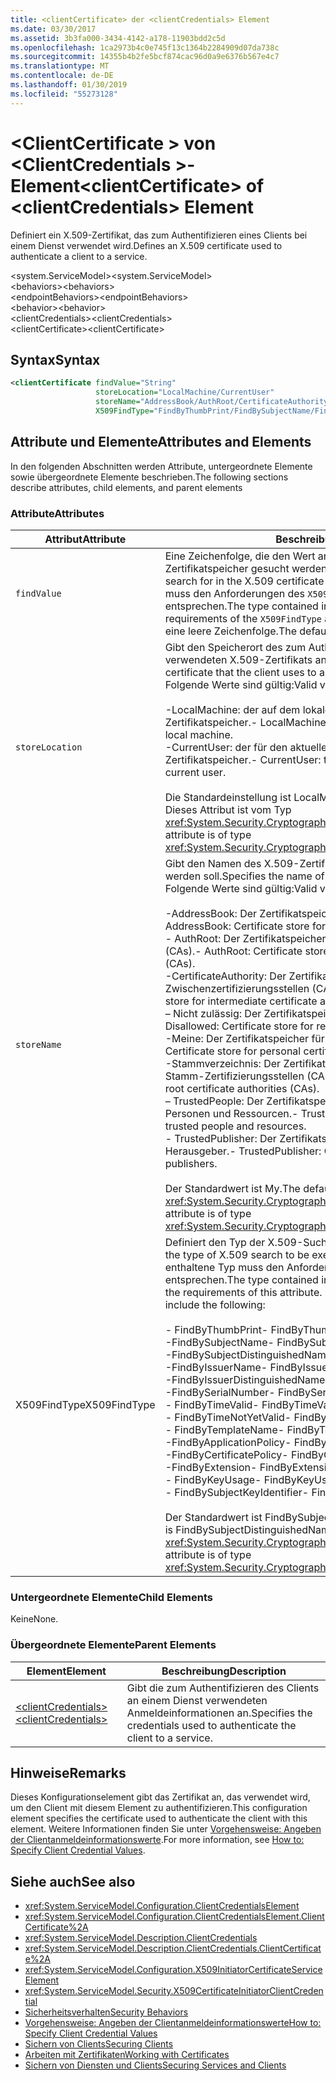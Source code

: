 ```yaml
---
title: <clientCertificate> der <clientCredentials> Element
ms.date: 03/30/2017
ms.assetid: 3b3fa000-3434-4142-a178-11903bdd2c5d
ms.openlocfilehash: 1ca2973b4c0e745f13c1364b2284909d07da738c
ms.sourcegitcommit: 14355b4b2fe5bcf874cac96d0a9e6376b567e4c7
ms.translationtype: MT
ms.contentlocale: de-DE
ms.lasthandoff: 01/30/2019
ms.locfileid: "55273128"
---
```

# <a name="clientcertificate-of-clientcredentials-element"></a><span data-ttu-id="f2a49-102">\<ClientCertificate > von \<ClientCredentials >-Element</span><span class="sxs-lookup"><span data-stu-id="f2a49-102">\<clientCertificate> of \<clientCredentials> Element</span></span>
<span data-ttu-id="f2a49-103">Definiert ein X.509-Zertifikat, das zum Authentifizieren eines Clients bei einem Dienst verwendet wird.</span><span class="sxs-lookup"><span data-stu-id="f2a49-103">Defines an X.509 certificate used to authenticate a client to a service.</span></span>  
  
 <span data-ttu-id="f2a49-104">\<system.ServiceModel></span><span class="sxs-lookup"><span data-stu-id="f2a49-104">\<system.ServiceModel></span></span>  
<span data-ttu-id="f2a49-105">\<behaviors></span><span class="sxs-lookup"><span data-stu-id="f2a49-105">\<behaviors></span></span>  
<span data-ttu-id="f2a49-106">\<endpointBehaviors></span><span class="sxs-lookup"><span data-stu-id="f2a49-106">\<endpointBehaviors></span></span>  
<span data-ttu-id="f2a49-107">\<behavior></span><span class="sxs-lookup"><span data-stu-id="f2a49-107">\<behavior></span></span>  
<span data-ttu-id="f2a49-108">\<clientCredentials></span><span class="sxs-lookup"><span data-stu-id="f2a49-108">\<clientCredentials></span></span>  
<span data-ttu-id="f2a49-109">\<clientCertificate></span><span class="sxs-lookup"><span data-stu-id="f2a49-109">\<clientCertificate></span></span>  
  
## <a name="syntax"></a><span data-ttu-id="f2a49-110">Syntax</span><span class="sxs-lookup"><span data-stu-id="f2a49-110">Syntax</span></span>  
  
```xml  
<clientCertificate findValue="String"
                   storeLocation="LocalMachine/CurrentUser"
                   storeName="AddressBook/AuthRoot/CertificateAuthority/Disallowed/My/Root/TrustedPeople/TrustedPublisher"
                   X509FindType="FindByThumbPrint/FindBySubjectName/FindBySubjectDistinguishedName/FindByIssuerName/FindByIssuerDistinguishedName/FindBySerialNumber/FindByTimeValid/FindByTimeNotYetValid/FindByTemplateName/FindByApplicationPolicy/FindByCertificatePolicy/FindByExtension/FindByKeyUsage/FindBySubjectKeyIdentifier" />
```  
  
## <a name="attributes-and-elements"></a><span data-ttu-id="f2a49-111">Attribute und Elemente</span><span class="sxs-lookup"><span data-stu-id="f2a49-111">Attributes and Elements</span></span>  
 <span data-ttu-id="f2a49-112">In den folgenden Abschnitten werden Attribute, untergeordnete Elemente sowie übergeordnete Elemente beschrieben.</span><span class="sxs-lookup"><span data-stu-id="f2a49-112">The following sections describe attributes, child elements, and parent elements</span></span>  
  
### <a name="attributes"></a><span data-ttu-id="f2a49-113">Attribute</span><span class="sxs-lookup"><span data-stu-id="f2a49-113">Attributes</span></span>  
  
|<span data-ttu-id="f2a49-114">Attribut</span><span class="sxs-lookup"><span data-stu-id="f2a49-114">Attribute</span></span>|<span data-ttu-id="f2a49-115">Beschreibung</span><span class="sxs-lookup"><span data-stu-id="f2a49-115">Description</span></span>|  
|---------------|-----------------|  
|`findValue`|<span data-ttu-id="f2a49-116">Eine Zeichenfolge, die den Wert angibt, nach dem im X.509-Zertifikatspeicher gesucht werden soll.</span><span class="sxs-lookup"><span data-stu-id="f2a49-116">A string that contains the value to search for in the X.509 certificate store.</span></span> <span data-ttu-id="f2a49-117">Der im Attribut enthaltene Typ muss den Anforderungen des `X509FindType`-Attributwerts entsprechen.</span><span class="sxs-lookup"><span data-stu-id="f2a49-117">The type contained in the attribute must satisfy the requirements of the `X509FindType` attribute value.</span></span> <span data-ttu-id="f2a49-118">Der Standardwert ist eine leere Zeichenfolge.</span><span class="sxs-lookup"><span data-stu-id="f2a49-118">The default is an empty string.</span></span>|  
|`storeLocation`|<span data-ttu-id="f2a49-119">Gibt den Speicherort des zum Authentifizieren des Clients am Dienst verwendeten X.509-Zertifikats an.</span><span class="sxs-lookup"><span data-stu-id="f2a49-119">Specifies the location of the X.509 certificate that the client uses to authenticate itself to the service.</span></span> <span data-ttu-id="f2a49-120">Folgende Werte sind gültig:</span><span class="sxs-lookup"><span data-stu-id="f2a49-120">Valid values include the following:</span></span><br /><br /> <span data-ttu-id="f2a49-121">-LocalMachine: der auf dem lokalen Computer zugewiesene Zertifikatspeicher.</span><span class="sxs-lookup"><span data-stu-id="f2a49-121">-   LocalMachine: the certificate store assigned to the local machine.</span></span><br /><span data-ttu-id="f2a49-122">-CurrentUser: der für den aktuellen Benutzer zugewiesene Zertifikatspeicher.</span><span class="sxs-lookup"><span data-stu-id="f2a49-122">-   CurrentUser: the certificate store assigned to the current user.</span></span><br /><br /> <span data-ttu-id="f2a49-123">Die Standardeinstellung ist LocalMachine.</span><span class="sxs-lookup"><span data-stu-id="f2a49-123">The default is LocalMachine.</span></span> <span data-ttu-id="f2a49-124">Dieses Attribut ist vom Typ <xref:System.Security.Cryptography.X509Certificates.StoreLocation>.</span><span class="sxs-lookup"><span data-stu-id="f2a49-124">This attribute is of type <xref:System.Security.Cryptography.X509Certificates.StoreLocation>.</span></span>|  
|`storeName`|<span data-ttu-id="f2a49-125">Gibt den Namen des X.509-Zertifikatspeichers an, der durchsucht werden soll.</span><span class="sxs-lookup"><span data-stu-id="f2a49-125">Specifies the name of the X.509 certificate store to search.</span></span> <span data-ttu-id="f2a49-126">Folgende Werte sind gültig:</span><span class="sxs-lookup"><span data-stu-id="f2a49-126">Valid values include the following:</span></span><br /><br /> <span data-ttu-id="f2a49-127">-AddressBook: Der Zertifikatspeicher für andere Benutzer.</span><span class="sxs-lookup"><span data-stu-id="f2a49-127">-   AddressBook: Certificate store for other users.</span></span><br /><span data-ttu-id="f2a49-128">-   AuthRoot: Der Zertifikatspeicher für Drittanbieter-Zertifizierungsstellen (CAs).</span><span class="sxs-lookup"><span data-stu-id="f2a49-128">-   AuthRoot: Certificate store for third-party certificate authorities (CAs).</span></span><br /><span data-ttu-id="f2a49-129">-CertificateAuthority: Der Zertifikatspeicher für Zwischenzertifizierungsstellen (CAs).</span><span class="sxs-lookup"><span data-stu-id="f2a49-129">-   CertificateAuthority: Certificate store for intermediate certificate authorities (CAs).</span></span><br /><span data-ttu-id="f2a49-130">– Nicht zulässig: Der Zertifikatspeicher für widerrufene Zertifikate.</span><span class="sxs-lookup"><span data-stu-id="f2a49-130">-   Disallowed: Certificate store for revoked certificates.</span></span><br /><span data-ttu-id="f2a49-131">-Meine: Der Zertifikatspeicher für persönliche Zertifikate.</span><span class="sxs-lookup"><span data-stu-id="f2a49-131">-   My: Certificate store for personal certificates.</span></span><br /><span data-ttu-id="f2a49-132">-Stammverzeichnis: Der Zertifikatspeicher für vertrauenswürdige Stamm-Zertifizierungsstellen (CAs).</span><span class="sxs-lookup"><span data-stu-id="f2a49-132">-   Root: Certificate store for trusted root certificate authorities (CAs).</span></span><br /><span data-ttu-id="f2a49-133">– TrustedPeople: Der Zertifikatspeicher für direkt vertrauenswürdige Personen und Ressourcen.</span><span class="sxs-lookup"><span data-stu-id="f2a49-133">-   TrustedPeople: Certificate store for directly trusted people and resources.</span></span><br /><span data-ttu-id="f2a49-134">-   TrustedPublisher: Der Zertifikatspeicher für direkt vertrauenswürdige Herausgeber.</span><span class="sxs-lookup"><span data-stu-id="f2a49-134">-   TrustedPublisher: Certificate store for directly trusted publishers.</span></span><br /><br /> <span data-ttu-id="f2a49-135">Der Standardwert ist My.</span><span class="sxs-lookup"><span data-stu-id="f2a49-135">The default is My.</span></span> <span data-ttu-id="f2a49-136">Dieses Attribut ist vom Typ <xref:System.Security.Cryptography.X509Certificates.StoreName>.</span><span class="sxs-lookup"><span data-stu-id="f2a49-136">This attribute is of type <xref:System.Security.Cryptography.X509Certificates.StoreName>.</span></span>|  
|<span data-ttu-id="f2a49-137">X509FindType</span><span class="sxs-lookup"><span data-stu-id="f2a49-137">X509FindType</span></span>|<span data-ttu-id="f2a49-138">Definiert den Typ der X.509-Suche, die ausgeführt werden soll.</span><span class="sxs-lookup"><span data-stu-id="f2a49-138">Defines the type of X.509 search to be executed.</span></span> <span data-ttu-id="f2a49-139">Der im `findValue`-Attribut enthaltene Typ muss den Anforderungen dieses Attributs entsprechen.</span><span class="sxs-lookup"><span data-stu-id="f2a49-139">The type contained in the `findValue` attribute must satisfy the requirements of this attribute.</span></span> <span data-ttu-id="f2a49-140">Folgende Werte sind gültig:</span><span class="sxs-lookup"><span data-stu-id="f2a49-140">Valid values include the following:</span></span><br /><br /> <span data-ttu-id="f2a49-141">-   FindByThumbPrint</span><span class="sxs-lookup"><span data-stu-id="f2a49-141">-   FindByThumbPrint</span></span><br /><span data-ttu-id="f2a49-142">-FindBySubjectName</span><span class="sxs-lookup"><span data-stu-id="f2a49-142">-   FindBySubjectName</span></span><br /><span data-ttu-id="f2a49-143">-FindBySubjectDistinguishedName</span><span class="sxs-lookup"><span data-stu-id="f2a49-143">-   FindBySubjectDistinguishedName</span></span><br /><span data-ttu-id="f2a49-144">-FindByIssuerName</span><span class="sxs-lookup"><span data-stu-id="f2a49-144">-   FindByIssuerName</span></span><br /><span data-ttu-id="f2a49-145">-FindByIssuerDistinguishedName</span><span class="sxs-lookup"><span data-stu-id="f2a49-145">-   FindByIssuerDistinguishedName</span></span><br /><span data-ttu-id="f2a49-146">-FindBySerialNumber</span><span class="sxs-lookup"><span data-stu-id="f2a49-146">-   FindBySerialNumber</span></span><br /><span data-ttu-id="f2a49-147">-   FindByTimeValid</span><span class="sxs-lookup"><span data-stu-id="f2a49-147">-   FindByTimeValid</span></span><br /><span data-ttu-id="f2a49-148">-   FindByTimeNotYetValid</span><span class="sxs-lookup"><span data-stu-id="f2a49-148">-   FindByTimeNotYetValid</span></span><br /><span data-ttu-id="f2a49-149">-   FindByTemplateName</span><span class="sxs-lookup"><span data-stu-id="f2a49-149">-   FindByTemplateName</span></span><br /><span data-ttu-id="f2a49-150">-FindByApplicationPolicy</span><span class="sxs-lookup"><span data-stu-id="f2a49-150">-   FindByApplicationPolicy</span></span><br /><span data-ttu-id="f2a49-151">-FindByCertificatePolicy</span><span class="sxs-lookup"><span data-stu-id="f2a49-151">-   FindByCertificatePolicy</span></span><br /><span data-ttu-id="f2a49-152">-FindByExtension</span><span class="sxs-lookup"><span data-stu-id="f2a49-152">-   FindByExtension</span></span><br /><span data-ttu-id="f2a49-153">-   FindByKeyUsage</span><span class="sxs-lookup"><span data-stu-id="f2a49-153">-   FindByKeyUsage</span></span><br /><span data-ttu-id="f2a49-154">-   FindBySubjectKeyIdentifier</span><span class="sxs-lookup"><span data-stu-id="f2a49-154">-   FindBySubjectKeyIdentifier</span></span><br /><br /> <span data-ttu-id="f2a49-155">Der Standardwert ist FindBySubjectDistinguishedName.</span><span class="sxs-lookup"><span data-stu-id="f2a49-155">The default value is FindBySubjectDistinguishedName.</span></span> <span data-ttu-id="f2a49-156">Dieses Attribut ist vom Typ <xref:System.Security.Cryptography.X509Certificates.X509FindType>.</span><span class="sxs-lookup"><span data-stu-id="f2a49-156">This attribute is of type <xref:System.Security.Cryptography.X509Certificates.X509FindType>.</span></span>|  
  
### <a name="child-elements"></a><span data-ttu-id="f2a49-157">Untergeordnete Elemente</span><span class="sxs-lookup"><span data-stu-id="f2a49-157">Child Elements</span></span>  
 <span data-ttu-id="f2a49-158">Keine</span><span class="sxs-lookup"><span data-stu-id="f2a49-158">None.</span></span>  
  
### <a name="parent-elements"></a><span data-ttu-id="f2a49-159">Übergeordnete Elemente</span><span class="sxs-lookup"><span data-stu-id="f2a49-159">Parent Elements</span></span>  
  
|<span data-ttu-id="f2a49-160">Element</span><span class="sxs-lookup"><span data-stu-id="f2a49-160">Element</span></span>|<span data-ttu-id="f2a49-161">Beschreibung</span><span class="sxs-lookup"><span data-stu-id="f2a49-161">Description</span></span>|  
|-------------|-----------------|  
|[<span data-ttu-id="f2a49-162">\<clientCredentials></span><span class="sxs-lookup"><span data-stu-id="f2a49-162">\<clientCredentials></span></span>](../../../../../docs/framework/configure-apps/file-schema/wcf/clientcredentials.md)|<span data-ttu-id="f2a49-163">Gibt die zum Authentifizieren des Clients an einem Dienst verwendeten Anmeldeinformationen an.</span><span class="sxs-lookup"><span data-stu-id="f2a49-163">Specifies the credentials used to authenticate the client to a service.</span></span>|  
  
## <a name="remarks"></a><span data-ttu-id="f2a49-164">Hinweise</span><span class="sxs-lookup"><span data-stu-id="f2a49-164">Remarks</span></span>  
 <span data-ttu-id="f2a49-165">Dieses Konfigurationselement gibt das Zertifikat an, das verwendet wird, um den Client mit diesem Element zu authentifizieren.</span><span class="sxs-lookup"><span data-stu-id="f2a49-165">This configuration element specifies the certificate used to authenticate the client with this element.</span></span> <span data-ttu-id="f2a49-166">Weitere Informationen finden Sie unter [Vorgehensweise: Angeben der Clientanmeldeinformationswerte](../../../../../docs/framework/wcf/how-to-specify-client-credential-values.md).</span><span class="sxs-lookup"><span data-stu-id="f2a49-166">For more information, see [How to: Specify Client Credential Values](../../../../../docs/framework/wcf/how-to-specify-client-credential-values.md).</span></span>  
  
## <a name="see-also"></a><span data-ttu-id="f2a49-167">Siehe auch</span><span class="sxs-lookup"><span data-stu-id="f2a49-167">See also</span></span>
- <xref:System.ServiceModel.Configuration.ClientCredentialsElement>
- <xref:System.ServiceModel.Configuration.ClientCredentialsElement.ClientCertificate%2A>
- <xref:System.ServiceModel.Description.ClientCredentials>
- <xref:System.ServiceModel.Description.ClientCredentials.ClientCertificate%2A>
- <xref:System.ServiceModel.Configuration.X509InitiatorCertificateServiceElement>
- <xref:System.ServiceModel.Security.X509CertificateInitiatorClientCredential>
- [<span data-ttu-id="f2a49-168">Sicherheitsverhalten</span><span class="sxs-lookup"><span data-stu-id="f2a49-168">Security Behaviors</span></span>](../../../../../docs/framework/wcf/feature-details/security-behaviors-in-wcf.md)
- [<span data-ttu-id="f2a49-169">Vorgehensweise: Angeben der Clientanmeldeinformationswerte</span><span class="sxs-lookup"><span data-stu-id="f2a49-169">How to: Specify Client Credential Values</span></span>](../../../../../docs/framework/wcf/how-to-specify-client-credential-values.md)
- [<span data-ttu-id="f2a49-170">Sichern von Clients</span><span class="sxs-lookup"><span data-stu-id="f2a49-170">Securing Clients</span></span>](../../../../../docs/framework/wcf/securing-clients.md)
- [<span data-ttu-id="f2a49-171">Arbeiten mit Zertifikaten</span><span class="sxs-lookup"><span data-stu-id="f2a49-171">Working with Certificates</span></span>](../../../../../docs/framework/wcf/feature-details/working-with-certificates.md)
- [<span data-ttu-id="f2a49-172">Sichern von Diensten und Clients</span><span class="sxs-lookup"><span data-stu-id="f2a49-172">Securing Services and Clients</span></span>](../../../../../docs/framework/wcf/feature-details/securing-services-and-clients.md)
